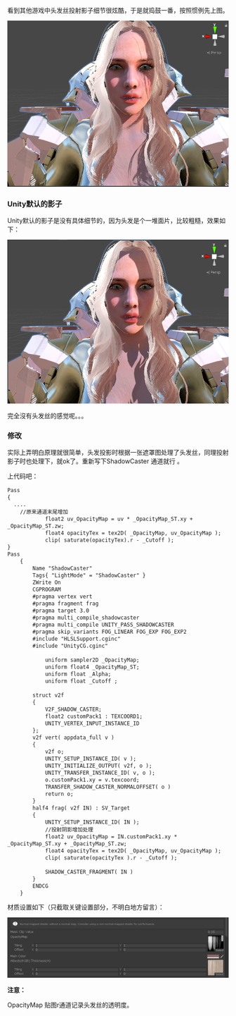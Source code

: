 看到其他游戏中头发丝投射影子细节很炫酷，于是就捣鼓一番，按照惯例先上图。

![1569226550756](imgs/1569226550756.png)

### Unity默认的影子

Unity默认的影子是没有具体细节的，因为头发是个一堆面片，比较粗糙，效果如下：

![1569226778591](imgs/1569226778591.png)

完全沒有头发丝的感觉呢。。。

### 修改

实际上弄明白原理就很简单，头发投影时根据一张遮罩图处理了头发丝，同理投射影子时也处理下，就ok了。重新写下ShadowCaster 通道就行 。

上代码吧：

```shader
Pass
{
  ....
  	//原来通道末尾增加
  			float2 uv_OpacityMap = uv * _OpacityMap_ST.xy + _OpacityMap_ST.zw;
			float4 opacityTex = tex2D( _OpacityMap, uv_OpacityMap );
			clip( saturate(opacityTex).r - _Cutoff );  
}
Pass
	{
		Name "ShadowCaster"
		Tags{ "LightMode" = "ShadowCaster" }
		ZWrite On
		CGPROGRAM
		#pragma vertex vert
		#pragma fragment frag
		#pragma target 3.0
		#pragma multi_compile_shadowcaster
		#pragma multi_compile UNITY_PASS_SHADOWCASTER
		#pragma skip_variants FOG_LINEAR FOG_EXP FOG_EXP2
		#include "HLSLSupport.cginc"
		#include "UnityCG.cginc"

			uniform sampler2D _OpacityMap;
			uniform float4 _OpacityMap_ST;
			uniform float _Alpha;
			uniform float _Cutoff ;

		struct v2f
		{
			V2F_SHADOW_CASTER;
			float2 customPack1 : TEXCOORD1;
			UNITY_VERTEX_INPUT_INSTANCE_ID
		};
		v2f vert( appdata_full v )
		{
			v2f o;
			UNITY_SETUP_INSTANCE_ID( v );
			UNITY_INITIALIZE_OUTPUT( v2f, o );
			UNITY_TRANSFER_INSTANCE_ID( v, o );
			o.customPack1.xy = v.texcoord;
			TRANSFER_SHADOW_CASTER_NORMALOFFSET( o )
			return o;
		}
		half4 frag( v2f IN) : SV_Target
		{
			UNITY_SETUP_INSTANCE_ID( IN );
			//投射阴影增加处理
			float2 uv_OpacityMap = IN.customPack1.xy * _OpacityMap_ST.xy + _OpacityMap_ST.zw;
			float4 opacityTex = tex2D( _OpacityMap, uv_OpacityMap );
			clip( saturate(opacityTex ).r - _Cutoff );   

			SHADOW_CASTER_FRAGMENT( IN )
		}
		ENDCG
	}
```
材质设置如下（只截取关键设置部分，不明白地方留言）：

![1569230204996](imgs/1569230204996.png)

**注意：**

OpacityMap 贴图r通道记录头发丝的透明度。





